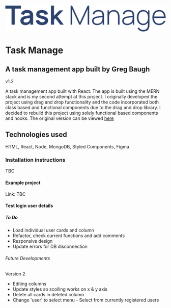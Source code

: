 ![](src/public/img/TMlogo.png)
# Task Manage
## A task management app built by Greg Baugh
v1.2

A task management app built with React. 
The app is built using the MERN stack and is my second attempt at this project.
I originally developed the project using drag and drop functionality and the code incorporated both class based and functional components due to the drag and drop library. I decided to rebuild
this project using solely functional based components and hooks. The original version can be viewed [here](https://github.com/GregBaughDev/Task-Manage)

## Technologies used
HTML, React, Node, MongoDB, Styled Components, Figma

### Installation instructions
TBC

#### Example project
Link: TBC

#### Test login user details

##### To Do 
* Load individual user cards and column  
* Refactor, check current functions and add comments
* Responsive design
* Update errors for DB disconnection

###### Future Developments
Version 2  
* Editing columns
* Update styles so scolling works on x & y axis  
* Delete all cards in deleted column  
* Change 'user' to select menu - Select from currently registered users  
